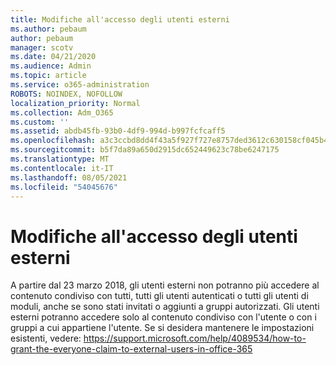 ```yaml
---
title: Modifiche all'accesso degli utenti esterni
ms.author: pebaum
author: pebaum
manager: scotv
ms.date: 04/21/2020
ms.audience: Admin
ms.topic: article
ms.service: o365-administration
ROBOTS: NOINDEX, NOFOLLOW
localization_priority: Normal
ms.collection: Adm_O365
ms.custom: ''
ms.assetid: abdb45fb-93b0-4df9-994d-b997fcfcaff5
ms.openlocfilehash: a3c3ccbd8dd4f43a5f927f727e8757ded3612c630158cf045b4e6c0f93bb75ad
ms.sourcegitcommit: b5f7da89a650d2915dc652449623c78be6247175
ms.translationtype: MT
ms.contentlocale: it-IT
ms.lasthandoff: 08/05/2021
ms.locfileid: "54045676"
---
```

# <a name="changes-to-external-user-access"></a>Modifiche all'accesso degli utenti esterni

A partire dal 23 marzo 2018, gli utenti esterni non potranno più accedere al contenuto condiviso con tutti, tutti gli utenti autenticati o tutti gli utenti di moduli, anche se sono stati invitati o aggiunti a gruppi autorizzati. Gli utenti esterni potranno accedere solo al contenuto condiviso con l'utente o con i gruppi a cui appartiene l'utente. Se si desidera mantenere le impostazioni esistenti, vedere: https://support.microsoft.com/help/4089534/how-to-grant-the-everyone-claim-to-external-users-in-office-365
  

